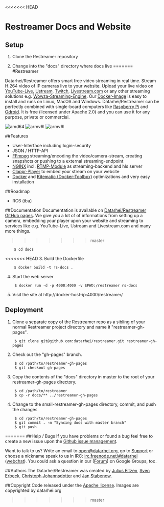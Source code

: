 <<<<<<< HEAD
# Restreamer Docs and Website

## Setup

1. Clone the Restreamer repository

2. Change into the "docs" directory where docs live
=======
#Restreamer

Datarhei/Restreamer offers smart free video streaming in real time. Stream H.264 video of IP cameras live to your website. Upload your live video on [YouTube-Live](https://www.youtube.com/), [Ustream](http://www.ustream.tv/), [Twitch](http://www.twitch.tv/), [Livestream.com](http://livestream.com/) or any other streaming solutions e.g. [Wowza-Streaming-Engine](https://www.wowza.com/). Our [Docker-Image](https://hub.docker.com/search/?q=restreamer&page=1&isAutomated=0&isOfficial=0&starCount=0&pullCount=0) is easy to install and runs on Linux, MacOS and Windows. Datarhei/Restreamer can be perfectly combined with single-board computers like [Raspberry Pi](https://www.raspberrypi.org/) and [Odroid](http://www.hardkernel.com/main/main.php). It is free (licensed under Apache 2.0) and you can use it for any purpose, private or commercial.  

![amd64](http://dockeri.co/image/datarhei/restreamer)
![armv6l](http://dockeri.co/image/datarhei/restreamer-armv6l)
![armv6l](http://dockeri.co/image/datarhei/restreamer-armv7l)

##Features
- User-Interface including login-security
- JSON / HTTP-API
- <a target= "_blank" href="http://ffmpeg.org/">FFmpeg</a> streaming/encoding the video/camera-stream, creating snapshots or pushing to a external streaming-endpoint
- <a target= "_blank" href="http://nginx.org/">NGINX</a> incl. <a target= "_blank" href="https://github.com/arut/nginx-rtmp-module">RTMP-Module</a> as streaming-backend and hls server
- <a target= "_blank" href="https://github.com/clappr/clappr">Clappr-Player</a> to embed your stream on your website
- <a target= "_blank" href="https://www.docker.com/">Docker</a> and <a target= "_blank" href="https://kitematic.com/">Kitematic (Docker-Toolbox)</a> optimizations and very easy installation

##Roadmap
- RC6 (tba)

##Documentation
Documentation is available on [Datarhei/Restreamer GitHub pages](https://datarhei.github.io/restreamer/).
We give you a lot of of informations from setting up a camera, embedding your player upon your website and streaming to services like e.g. YouTube-Live, Ustream and Livestream.com and many more things. 
>>>>>>> master

        $ cd docs

<<<<<<< HEAD
3. Build the Dockerfile

        $ docker build -t rs-docs .

4. Start the web server

        $ docker run -d -p 4000:4000 -v $PWD:/restreamer rs-docs

5. Visit the site at
   http://docker-host-ip:4000/restreamer/

## Deployment

1. Clone a separate copy of the Restreamer repo as a sibling of your normal
   Restreamer project directory and name it "restreamer-gh-pages".

        $ git clone git@github.com:datarhei/restreamer.git restreamer-gh-pages

2. Check out the "gh-pages" branch.

        $ cd /path/to/restreamer-gh-pages
        $ git checkout gh-pages

3. Copy the contents of the "docs" directory in master to the root of your
   restreamer-gh-pages directory.

        $ cd /path/to/restreamer
        $ cp -r docs/** ../restreamer-gh-pages

4. Change to the small-restreamer-gh-pages directory, commit, and push the changes

        $ cd /path/to/restreamer-gh-pages
        $ git commit . -m "Syncing docs with master branch"
        $ git push
=======
##Help / Bugs
If you have problems or found a bug feel free to create a new issue upon the <a target= "_blank" href="https://github.com/datarhei/restreamer/issues">Github issue management</a>.

Want to talk to us? Write an email to <a href="mailto:open@datarhei.org?subject=Datarhei/Restreamer">open@datarhei.org</a>, go to [Support](../support.html) or choose a nickname speak to us in IRC: <a href="irc://irc.freenode.net#piwik">irc.freenode.net/#datarhei</a> (<a target= "_blank" href="https://webchat.freenode.net/?channels=datarhei">webchat</a>). You could ask a question in our (<a target= "_blank" href="https://groups.google.com/forum/#!forum/datarhei">Forum</a>) on Google Groups, too.

##Authors
The Datarhei/Restreamer was created by [Julius Eitzen](https://github.com/jeitzen), [Sven Erbeck](https://github.com/svenerbeck), [Christoph Johannsdotter](https://github.com/christophjohannsdotter) and [Jan Stabenow](https://github.com/jstabenow).

##Copyright
Code released under the [Apache license](LICENSE). Images are copyrighted by datarhei.org
>>>>>>> master
